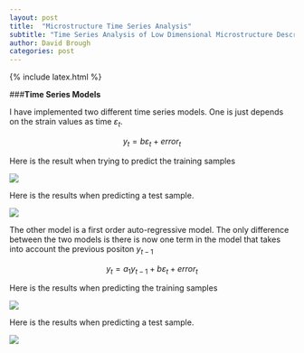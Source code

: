```yaml
---
layout: post
title:  "Microstructure Time Series Analysis"
subtitle: "Time Series Analysis of Low Dimensional Microstructure Descriptors"
author: David Brough
categories: post
---
```

{% include latex.html %}


###**Time Series Models**

I have implemented two different time series models. One is just depends
on the strain values as time $\varepsilon_t$.

$$ y_t = b \varepsilon_t + error_t $$

Here is the result when trying to predict the training samples

![](https://farm1.staticflickr.com/292/19512987286_7a2eeb97b0_o_d.png)

Here is the results when predicting a test sample.

![](https://farm1.staticflickr.com/556/19532383662_965d171970_o_d.png)


The other model is a first order auto-regressive model. The only
difference between the two models is there is now one term in the model
that takes into account the previous positon $y_{t-1}$

$$ y_t = a_1 y_{t-1} + b \varepsilon_t + error_t $$

Here is the results when predicting the training samples

![](https://farm1.staticflickr.com/366/19543367871_cfd64b7c3e_o_d.png)

Here is the results when predicting a test sample.

![](https://farm1.staticflickr.com/553/19351180718_12b5ce4095_o_d.png)

<!-- --horizontal -->
